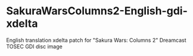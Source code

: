 # SakuraWarsColumns2-English-gdi-xdelta
English translation xdelta patch for "Sakura Wars: Columns 2" Dreamcast TOSEC GDI disc image
